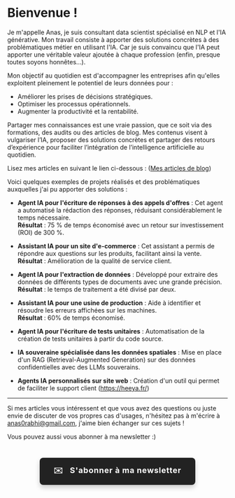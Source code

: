 # Bienvenue !

Je m'appelle Anas, je suis consultant data scientist spécialisé en NLP et l'IA générative. Mon travail consiste à apporter des solutions concrètes à des problématiques métier en utilisant l'IA. Car je suis convaincu que l'IA peut apporter une véritable valeur ajoutée à chaque profession (enfin, presque toutes soyons honnêtes...). 

Mon objectif au quotidien est d'accompagner les entreprises afin qu'elles exploitent pleinement le potentiel de leurs données pour :
- Améliorer les prises de décisions stratégiques.
- Optimiser les processus opérationnels.
- Augmenter la productivité et la rentabilité.

Partager mes connaissances est une vraie passion, que ce soit via des formations, des audits ou des articles de blog. Mes contenus visent à vulgariser l’IA, proposer des solutions concrètes et partager des retours d’expérience pour faciliter l’intégration de l’intelligence artificielle au quotidien.

Lisez mes articles en suivant le lien ci-dessous : ([Mes articles de blog](https://ianas.fr/blog/))

Voici quelques exemples de projets réalisés et des problématiques auxquelles j'ai pu apporter des solutions :

- **Agent IA pour l'écriture de réponses à des appels d'offres** : Cet agent a automatisé la rédaction des réponses, réduisant considérablement le temps nécessaire.  
  **Résultat** : 75 % de temps économisé avec un retour sur investissement (ROI) de 300 %.

- **Assistant IA pour un site d'e-commerce** : Cet assistant a permis de répondre aux questions sur les produits, facilitant ainsi la vente.  
  **Résultat** : Amélioration de la qualité de service client.

- **Agent IA pour l'extraction de données** : Développé pour extraire des données de différents types de documents avec une grande précision.  
  **Résultat** : le temps de traitement a été divisé par deux.

- **Assistant IA pour une usine de production** : Aide à identifier et résoudre les erreurs affichées sur les machines.  
  **Résultat** : 60% de temps économisé.

- **Agent IA pour l'écriture de tests unitaires** : Automatisation de la création de tests unitaires à partir du code source.

- **IA souveraine spécialisée dans les données spatiales** : Mise en place d'un RAG (Retrieval-Augmented Generation) sur des données confidentielles avec des LLMs souverains.

- **Agents IA personnalisés sur site web** : Création d'un outil qui permet de faciliter le support client (https://heeya.fr/)

---

Si mes articles vous intéressent et que vous avez des questions ou juste envie de discuter de vos propres cas d'usages, n'hésitez pas à m'écrire à anas0rabhi@gmail.com, j'aime bien échanger sur ces sujets !

Vous pouvez aussi vous abonner à ma newsletter :)

<div style="text-align: center; margin: 40px 0;">
  <a href="https://anas-ai.kit.com/d8b1a255cc" target="_blank" style="display: inline-block; background-color: #222222; color: #ffffff; font-weight: bold; padding: 16px 32px; text-decoration: none; border-radius: 8px; font-size: 18px; letter-spacing: 0.8px; box-shadow: 0 6px 12px rgba(0, 0, 0, 0.2); transition: all 0.3s ease; border: none;">
    <span style="margin-right: 10px;">✉️</span> S'abonner à ma newsletter
  </a>
</div>

